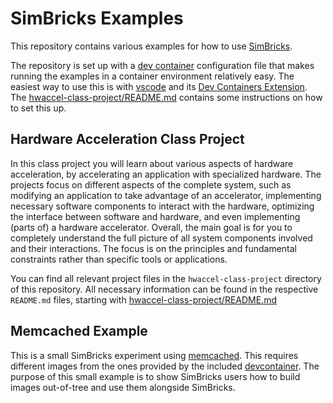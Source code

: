 # SimBricks Examples

This repository contains various examples for how to use
[SimBricks](https://github.com/simbricks/simbricks).

The repository is set up with a [dev container](https://containers.dev/)
configuration file that makes running the examples in a container environment
relatively easy. The easiest way to use this is with
[vscode](https://code.visualstudio.com/) and its
[Dev Containers Extension](vscode:extension/ms-vscode-remote.remote-containers).
The [hwaccel-class-project/README.md](hwaccel-class-project/README.md) contains
some instructions on how to set this up.

## Hardware Acceleration Class Project

In this class project you will learn about various aspects of hardware
acceleration, by accelerating an application with specialized hardware. The
projects focus on different aspects of the complete system, such as modifying an
application to take advantage of an accelerator, implementing necessary software
components to interact with the hardware, optimizing the interface between
software and hardware, and even implementing (parts of) a hardware accelerator.
Overall, the main goal is for you to completely understand the full picture of
all system components involved and their interactions. The focus is on the
principles and fundamental constraints rather than specific tools or
applications.

You can find all relevant project files in the `hwaccel-class-project` directory
of this repository. All necessary information can be found in the respective
`README.md` files, starting with
[hwaccel-class-project/README.md](hwaccel-class-project/README.md)

## Memcached Example

This is a small SimBricks experiment using [memcached](https://memcached.org/). 
This requires different images from the ones provided by the included 
[devcontainer](https://github.com/simbricks/simbricks-examples/blob/main/.devcontainer.json).
The purpose of this small example is to show SimBricks users how to build images 
out-of-tree and use them alongside SimBricks.
